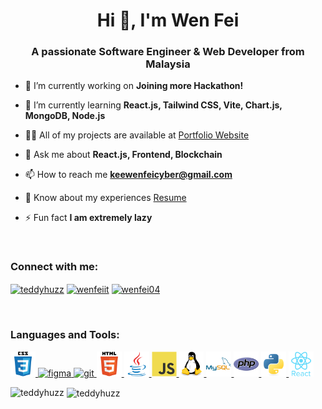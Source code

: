 <h1 align="center">Hi 👋, I'm Wen Fei</h1>
<h3 align="center">A passionate Software Engineer & Web Developer from Malaysia</h3>

- 🔭 I’m currently working on **Joining more Hackathon!**

- 🌱 I’m currently learning **React.js, Tailwind CSS, Vite, Chart.js, MongoDB, Node.js**

- 👨‍💻 All of my projects are available at [Portfolio Website](https://my-portfolio-six-plum-17.vercel.app/)

- 💬 Ask me about **React.js, Frontend, Blockchain**

- 📫 How to reach me **keewenfeicyber@gmail.com**

- 📄 Know about my experiences [Resume](https://drive.google.com/file/d/1UZD7M7FGZy9aXGFmeA79PkIZ0GDutuxk/view?usp=sharing)

- ⚡ Fun fact **I am extremely lazy**

<br>
<h3 align="left">Connect with me:</h3>
<p align="left">
<a href="https://twitter.com/teddyhuzz" target="blank"><img align="center" src="https://raw.githubusercontent.com/rahuldkjain/github-profile-readme-generator/master/src/images/icons/Social/twitter.svg" alt="teddyhuzz" height="30" width="40" /></a>
<a href="https://linkedin.com/in/wenfeiit" target="blank"><img align="center" src="https://raw.githubusercontent.com/rahuldkjain/github-profile-readme-generator/master/src/images/icons/Social/linked-in-alt.svg" alt="wenfeiit" height="30" width="40" /></a>
<a href="https://instagram.com/wenfei04" target="blank"><img align="center" src="https://raw.githubusercontent.com/rahuldkjain/github-profile-readme-generator/master/src/images/icons/Social/instagram.svg" alt="wenfei04" height="30" width="40" /></a>
</p>

<br>
<h3 align="left">Languages and Tools:</h3>
<p align="left"> <a href="https://www.w3schools.com/css/" target="_blank" rel="noreferrer"> <img src="https://raw.githubusercontent.com/devicons/devicon/master/icons/css3/css3-original-wordmark.svg" alt="css3" width="40" height="40"/> </a> <a href="https://www.figma.com/" target="_blank" rel="noreferrer"> <img src="https://www.vectorlogo.zone/logos/figma/figma-icon.svg" alt="figma" width="40" height="40"/> </a> <a href="https://git-scm.com/" target="_blank" rel="noreferrer"> <img src="https://www.vectorlogo.zone/logos/git-scm/git-scm-icon.svg" alt="git" width="40" height="40"/> </a> <a href="https://www.w3.org/html/" target="_blank" rel="noreferrer"> <img src="https://raw.githubusercontent.com/devicons/devicon/master/icons/html5/html5-original-wordmark.svg" alt="html5" width="40" height="40"/> </a> <a href="https://www.java.com" target="_blank" rel="noreferrer"> <img src="https://raw.githubusercontent.com/devicons/devicon/master/icons/java/java-original.svg" alt="java" width="40" height="40"/> </a> <a href="https://developer.mozilla.org/en-US/docs/Web/JavaScript" target="_blank" rel="noreferrer"> <img src="https://raw.githubusercontent.com/devicons/devicon/master/icons/javascript/javascript-original.svg" alt="javascript" width="40" height="40"/> </a> <a href="https://www.linux.org/" target="_blank" rel="noreferrer"> <img src="https://raw.githubusercontent.com/devicons/devicon/master/icons/linux/linux-original.svg" alt="linux" width="40" height="40"/> </a> <a href="https://www.mysql.com/" target="_blank" rel="noreferrer"> <img src="https://raw.githubusercontent.com/devicons/devicon/master/icons/mysql/mysql-original-wordmark.svg" alt="mysql" width="40" height="40"/> </a> <a href="https://www.php.net" target="_blank" rel="noreferrer"> <img src="https://raw.githubusercontent.com/devicons/devicon/master/icons/php/php-original.svg" alt="php" width="40" height="40"/> </a> <a href="https://www.python.org" target="_blank" rel="noreferrer"> <img src="https://raw.githubusercontent.com/devicons/devicon/master/icons/python/python-original.svg" alt="python" width="40" height="40"/> </a> <a href="https://reactjs.org/" target="_blank" rel="noreferrer"> <img src="https://raw.githubusercontent.com/devicons/devicon/master/icons/react/react-original-wordmark.svg" alt="react" width="40" height="40"/> </a> </p>

<p><img align="left" src="https://github-readme-stats.vercel.app/api/top-langs?username=teddyhuzz&show_icons=true&locale=en&layout=compact" alt="teddyhuzz" /></p>

<p>&nbsp;<img align="center" src="https://github-readme-stats.vercel.app/api?username=teddyhuzz&show_icons=true&locale=en" alt="teddyhuzz" /></p>

